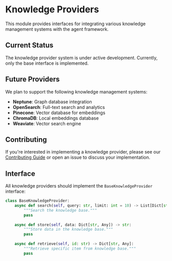 # Knowledge Providers

This module provides interfaces for integrating various knowledge management systems with the agent framework.

## Current Status

The knowledge provider system is under active development. Currently, only the base interface is implemented.

## Future Providers

We plan to support the following knowledge management systems:

- **Neptune**: Graph database integration
- **OpenSearch**: Full-text search and analytics
- **Pinecone**: Vector database for embeddings
- **ChromaDB**: Local embeddings database
- **Weaviate**: Vector search engine

## Contributing

If you're interested in implementing a knowledge provider, please see our [Contributing Guide](../../CONTRIBUTING.md) or open an issue to discuss your implementation.

## Interface

All knowledge providers should implement the `BaseKnowledgeProvider` interface:

```python
class BaseKnowledgeProvider:
    async def search(self, query: str, limit: int = 10) -> List[Dict[str, Any]]:
        """Search the knowledge base."""
        pass
    
    async def store(self, data: Dict[str, Any]) -> str:
        """Store data in the knowledge base."""
        pass
    
    async def retrieve(self, id: str) -> Dict[str, Any]:
        """Retrieve specific item from knowledge base."""
        pass
```